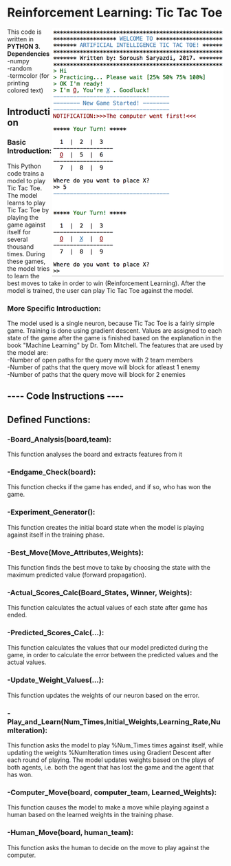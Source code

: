 # Reinforcement Learning: Tic Tac Toe
<img src="https://github.com/saryazdi/Reinforcement_Learning-Tic_Tac_Toe/blob/master/TIC_TAC_TOE_Game.jpg?raw=true" width="400" align="right" alt="Computer Hope">
This code is written in <b>PYTHON 3</b>.</br>
<b>Dependencies</b></br>
-numpy</br>
-random</br>
-termcolor (for printing colored text)

<h2>Introduction</h2>

<h3>Basic Introduction:</h3> This Python code trains a model to play Tic Tac Toe. The model learns to play Tic Tac Toe by playing the game against itself for several thousand times. During these games, the model tries to learn the best moves to take in order to win (Reinforcement Learning). After the model is trained, the user can play Tic Tac Toe against the model.

<h3>More Specific Introduction:</h3> The model used is a single neuron, because Tic Tac Toe is a fairly simple game. Training is done using gradient descent. Values are assigned to each state of the game after the game is finished based on the explanation in the book "Machine Learning" by Dr. Tom Mitchell. The features that are used by the model are:</br>
-Number of open paths for the query move with 2 team members</br>
-Number of paths that the query move will block for atleast 1 enemy</br>
-Number of paths that the query move will block for 2 enemies

<h2>---- Code Instructions ----</h2>
<h2>Defined Functions:</h2>
<h3>-Board_Analysis(board,team):</h3> This function analyses the board and extracts features from it

<h3>-Endgame_Check(board):</h3> This function checks if the game has ended, and if so, who has won the game.

<h3>-Experiment_Generator():</h3> This function creates the initial board state when the model is playing against itself in the training phase.

<h3>-Best_Move(Move_Attributes,Weights):</h3> This function finds the best move to take by choosing the state with the maximum predicted value (forward propagation).

<h3>-Actual_Scores_Calc(Board_States, Winner, Weights):</h3> This function calculates the actual values of each state after game has ended.

<h3>-Predicted_Scores_Calc(...):</h3> This function calculates the values that our model predicted during the game, in order to calculate the error between the predicted values and the actual values.


<h3>-Update_Weight_Values(...):</h3> This function updates the weights of our neuron based on the error.

<h3>-Play_and_Learn(Num_Times,Initial_Weights,Learning_Rate,NumIteration):</h3> This function asks the model to play %Num_Times times against itself, while updating the weights %NumIteration times using Gradient Descent after each round of playing. The model updates weights based on the plays of both agents, i.e. both the agent that has lost the game and the agent that has won.

<h3>-Computer_Move(board, computer_team, Learned_Weights):</h3> This function causes the model to make a move while playing against a human based on the learned weights in the training phase.

<h3>-Human_Move(board, human_team):</h3> This function asks the human to decide on the move to play against the computer.

